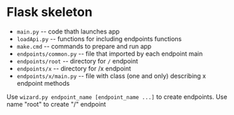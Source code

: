 # Flask skeleton

* `main.py` -- code thath launches app
* `loadApi.py` -- functions for including endpoints functions
* `make.cmd` -- commands to prepare and run app
* `endpoints/common.py` -- file that imported by each endpoint main
* `endpoints/root` -- directory for `/` endpoint
* `endpoints/x` -- directory for /x endpoint
* `endpoints/x/main.py` -- file with class (one and only) describing x endpoint methods

Use `wizard.py endpoint_name [endpoint_name ...]` to create endpoints. Use name "root" to create "/" endpoint